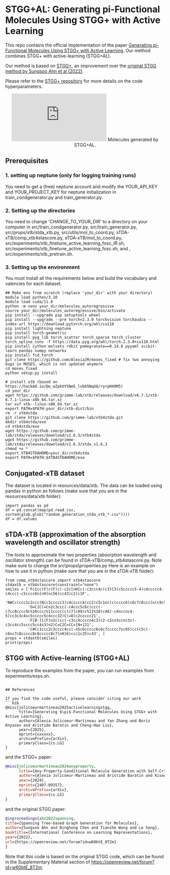 # STGG+AL: Generating pi-Functional Molecules Using STGG+ with Active Learning

This repo contains the official implementation of the paper [Generating pi-Functional Molecules Using STGG+ with Active Learning](https://arxiv.org/abs/xxxxx). Our method combines STGG+ with active-learning (STGG+AL).

Our method is based on [STGG+](https://arxiv.org/abs/2407.09357), an improvement over the [original STGG method by Sungsoo Ahn et al (2022)](https://openreview.net/forum?id=w60btE_8T2m). 

Please refer to the [STGG+ repository](https://github.com/SamsungSAILMontreal/AnyMolGenCritic) for more details on the code hyperparameters.

<p align="center">
  <embed src="https://raw.githubusercontent.com/SamsungSAILMontreal/STGG-AL/master/resource/ir_fosc.pdf" alt="Molecules generated by STGG+"/>
      Molecules generated by STGG+AL.
</p>

## Prerequisites

### 1. setting up neptune (only for logging training runs)
You need to get a (free) neptune account and modify the YOUR_API_KEY and YOUR_PROJECT_KEY for neptune initialization in train_condgenerator.py and train_generator.py.

### 2. Setting up the directories

You need to change 'CHANGE_TO_YOUR_DIR' to a directory on your computer in src/train_condgenerator.py, src/train_generator.py, src/props/xtb/stda_xtb.py, src/utils/mol_to_coord.py, sTDA-xTB/comp_xtb4stascore.py, sTDA-xTB/mol_to_coord.py, src/experiments/xtb_finetune_active_learning_fosc_IR.sh, src/experiments/xtb_finetune_active_learning_fosc.sh, and , src/experiments/xtb_pretrain.sh.

### 3. Setting up the environment

You must install all the requirements below and build the vocabulary and valencies for each dataset.

```
## Make env from scratch (replace 'your_dir' with your directory)
module load python/3.10 
module load cuda/11.8
python -m venv your_dir/molecules_autoregressive
source your_dir/molecules_autoregressive/bin/activate
pip install --upgrade pip setuptools wheel
pip install --upgrade --pre torch=2.3.0 torchvision torchaudio --index-url https://download.pytorch.org/whl/cu118
pip install lightning neptune
pip install torch-geometric
pip install pyg_lib torch_scatter torch_sparse torch_cluster torch_spline_conv -f https://data.pyg.org/whl/torch-2.3.0+cu118.html
pip install cython molsets rdkit pomegranate==0.14.8 pyyaml scikit-learn pandas numpy networkx
pip install fcd_torch
git clone https://github.com/AlexiaJM/moses_fixed # fix two annoying bugs in MOSES, which is not updated anymore
cd moses_fixed
python setup.py install

# install xtb (based on https://hackmd.io/@o_wZpkUYSNeE_lvbb5NqGQ/ryrpH49M5)
cd your_dir
wget https://github.com/grimme-lab/xtb/releases/download/v6.7.1/xtb-6.7.1-linux-x86_64.tar.xz
tar xvf xtb--linux-x86_64.tar.xz
export PATH=$PATH:your_dir/xtb-dist/bin
rm -r xtb4stda
git clone https://github.com/grimme-lab/xtb4stda.git
mkdir xtb4stda/exe
cd xtb4stda/exe
wget https://github.com/grimme-lab/stda/releases/download/v1.6.3/xtb4stda
wget https://github.com/grimme-lab/stda/releases/download/v1.6.3/stda_v1.6.3
chmod +x *
export XTB4STDAHOME=your_dir/xtb4stda
export PATH=$PATH:$XTB4STDAHOME/exe
```

## Conjugated-xTB dataset

The dataset is located in resources/data/xtb.
The data can be loaded using pandas in python as follows (make sure that you are in the resources/data/xtb folder):
```
import pandas as pd
df = pd.concat(map(pd.read_csv, sorted(glob.glob("random_generation_stda_xtb_*.csv"))))
df = df.values
```

## sTDA-xTB (approximation of the absorption wavelength and oscillator strength)

The tools to approximate the two properties (absorption wavelength and oscillator strength) can be found in sTDA-xTB/comp_xtb4stascore.py. Note make sure to change the src\props\properties.py
Here is an example on how to use it in python (make sure that you are in the sTDA-xTB folder):
```
from comp_xtb4stascore import xtb4stascore
stdaxtb = xtb4stascore(constraint="none")
smiles = ['Fc1cc(F)c(F)c(-c2c[nH]c(-c3ccc4c(c3)C3(c5ccccc5-4)c4ccccc4-c4ccc(-c5cccc6n[nH]nc56)cc43)c2)c1F',
          'N#Cc(ccc1c2ccc(N(c3ccccc3)c4ccccc4)cc2)c5c1nc(c(cccc6)c6c7c8ccc(n(c9c%10cccc9)c%11c%10[nH]c%12c%11cccc%12)c7)c8n5',
          'O=C1C(=Cn2c3ccc(-c4ccc5c6c(ccc(-c7cc8cccc9c%10cccc%11cccc(c(c7)c89)c%11%10)c46)-c4nccnc4-5)cc3c3c4sc5ccccc5c4ccc32)C(=O)c2ccccc21',
          'F[B-]1(F)n2c(cc(-c3cc4ccccn4c3)c2-c2cn3ccnc3c(-c3cc4cc5sccc5cc4s3)n2)C=C2C=CC=[N+]21',
          'C#Cc1ccc2c3cccc4cc(-n5c6ccccc6c6c7ccccc7sc65)cc(c5c(-c6nc7c8ccccc8c8ccccc8c7[nH]6)ccc1c25)c43', ]
props = stdaxtb(smiles)
print(props)
```

## STGG with Active-learning (STGG+AL)

To reproduce the examples from the paper, you can run examples from experiments/exps.sh. 

```

## References

If you find the code useful, please consider citing our work 
```bib
@misc{jolicoeurmartineau2025activelearningstgg,
      title={Generating $\pi$-Functional Molecules Using STGG+ with Active Learning}, 
      author={Alexia Jolicoeur-Martineau and Yan Zhang and Boris Knyazev and Aristide Baratin and Cheng-Hao Liu},
      year={2025},
      eprint={xxxxxx},
      archivePrefix={arXiv},
      primaryClass={cs.LG}
}
```

and the STGG+ paper:
```bib
@misc{jolicoeurmartineau2024anyproperty,
      title={Any-Property-Conditional Molecule Generation with Self-Criticism using Spanning Trees}, 
      author={Alexia Jolicoeur-Martineau and Aristide Baratin and Kisoo Kwon and Boris Knyazev and Yan Zhang},
      year={2024},
      eprint={2407.09357},
      archivePrefix={arXiv},
      primaryClass={cs.LG}
}
```

and the original STGG paper:
```bib
@inproceedings{ahn2022spanning,
title={Spanning Tree-based Graph Generation for Molecules},
author={Sungsoo Ahn and Binghong Chen and Tianzhe Wang and Le Song},
booktitle={International Conference on Learning Representations},
year={2022},
url={https://openreview.net/forum?id=w60btE_8T2m}
}
```

Note that this code is based on the original STGG code, which can be found in the Supplementary Material section of https://openreview.net/forum?id=w60btE_8T2m.
